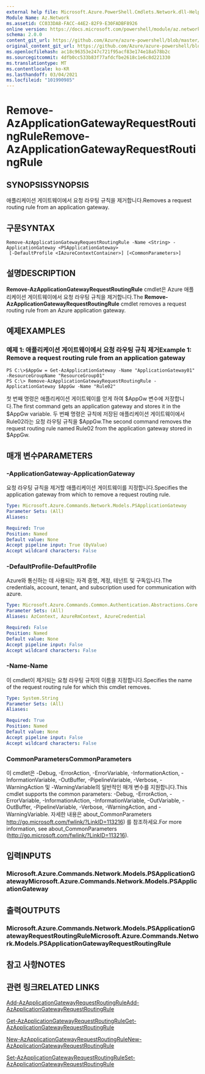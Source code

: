 ```yaml
---
external help file: Microsoft.Azure.PowerShell.Cmdlets.Network.dll-Help.xml
Module Name: Az.Network
ms.assetid: CC033DA8-FACC-44E2-82F9-E30FADBF8926
online version: https://docs.microsoft.com/powershell/module/az.network/remove-azapplicationgatewayrequestroutingrule
schema: 2.0.0
content_git_url: https://github.com/Azure/azure-powershell/blob/master/src/Network/Network/help/Remove-AzApplicationGatewayRequestRoutingRule.md
original_content_git_url: https://github.com/Azure/azure-powershell/blob/master/src/Network/Network/help/Remove-AzApplicationGatewayRequestRoutingRule.md
ms.openlocfilehash: ac18c96353e247c721f95acf83e174e18a578b2c
ms.sourcegitcommit: 4dfb0cc533b83f77afdcfbe2618c1e6c8d221330
ms.translationtype: MT
ms.contentlocale: ko-KR
ms.lasthandoff: 03/04/2021
ms.locfileid: "101990985"
---
```

# <span data-ttu-id="8180f-101">Remove-AzApplicationGatewayRequestRoutingRule</span><span class="sxs-lookup"><span data-stu-id="8180f-101">Remove-AzApplicationGatewayRequestRoutingRule</span></span>

## <span data-ttu-id="8180f-102">SYNOPSIS</span><span class="sxs-lookup"><span data-stu-id="8180f-102">SYNOPSIS</span></span>
<span data-ttu-id="8180f-103">애플리케이션 게이트웨이에서 요청 라우팅 규칙을 제거합니다.</span><span class="sxs-lookup"><span data-stu-id="8180f-103">Removes a request routing rule from an application gateway.</span></span>

## <span data-ttu-id="8180f-104">구문</span><span class="sxs-lookup"><span data-stu-id="8180f-104">SYNTAX</span></span>

```
Remove-AzApplicationGatewayRequestRoutingRule -Name <String> -ApplicationGateway <PSApplicationGateway>
 [-DefaultProfile <IAzureContextContainer>] [<CommonParameters>]
```

## <span data-ttu-id="8180f-105">설명</span><span class="sxs-lookup"><span data-stu-id="8180f-105">DESCRIPTION</span></span>
<span data-ttu-id="8180f-106">**Remove-AzApplicationGatewayRequestRoutingRule** cmdlet은 Azure 애플리케이션 게이트웨이에서 요청 라우팅 규칙을 제거합니다.</span><span class="sxs-lookup"><span data-stu-id="8180f-106">The **Remove-AzApplicationGatewayRequestRoutingRule** cmdlet removes a request routing rule from an Azure application gateway.</span></span>

## <span data-ttu-id="8180f-107">예제</span><span class="sxs-lookup"><span data-stu-id="8180f-107">EXAMPLES</span></span>

### <span data-ttu-id="8180f-108">예제 1: 애플리케이션 게이트웨이에서 요청 라우팅 규칙 제거</span><span class="sxs-lookup"><span data-stu-id="8180f-108">Example 1: Remove a request routing rule from an application gateway</span></span>
```
PS C:\>$AppGw = Get-AzApplicationGateway -Name "ApplicationGateway01" -ResourceGroupName "ResourceGroup01"
PS C:\> Remove-AzApplicationGatewayRequestRoutingRule -ApplicationGateway $AppGw -Name "Rule02"
```

<span data-ttu-id="8180f-109">첫 번째 명령은 애플리케이션 게이트웨이를 얻게 하여 $AppGw 변수에 저장합니다.</span><span class="sxs-lookup"><span data-stu-id="8180f-109">The first command gets an application gateway and stores it in the $AppGw variable.</span></span>
<span data-ttu-id="8180f-110">두 번째 명령은 규칙에 저장된 애플리케이션 게이트웨이에서 Rule02라는 요청 라우팅 규칙을 $AppGw.</span><span class="sxs-lookup"><span data-stu-id="8180f-110">The second command removes the request routing rule named Rule02 from the application gateway stored in $AppGw.</span></span>

## <span data-ttu-id="8180f-111">매개 변수</span><span class="sxs-lookup"><span data-stu-id="8180f-111">PARAMETERS</span></span>

### <span data-ttu-id="8180f-112">-ApplicationGateway</span><span class="sxs-lookup"><span data-stu-id="8180f-112">-ApplicationGateway</span></span>
<span data-ttu-id="8180f-113">요청 라우팅 규칙을 제거할 애플리케이션 게이트웨이를 지정합니다.</span><span class="sxs-lookup"><span data-stu-id="8180f-113">Specifies the application gateway from which to remove a request routing rule.</span></span>

```yaml
Type: Microsoft.Azure.Commands.Network.Models.PSApplicationGateway
Parameter Sets: (All)
Aliases:

Required: True
Position: Named
Default value: None
Accept pipeline input: True (ByValue)
Accept wildcard characters: False
```

### <span data-ttu-id="8180f-114">-DefaultProfile</span><span class="sxs-lookup"><span data-stu-id="8180f-114">-DefaultProfile</span></span>
<span data-ttu-id="8180f-115">Azure와 통신하는 데 사용되는 자격 증명, 계정, 테넌트 및 구독입니다.</span><span class="sxs-lookup"><span data-stu-id="8180f-115">The credentials, account, tenant, and subscription used for communication with azure.</span></span>

```yaml
Type: Microsoft.Azure.Commands.Common.Authentication.Abstractions.Core.IAzureContextContainer
Parameter Sets: (All)
Aliases: AzContext, AzureRmContext, AzureCredential

Required: False
Position: Named
Default value: None
Accept pipeline input: False
Accept wildcard characters: False
```

### <span data-ttu-id="8180f-116">-Name</span><span class="sxs-lookup"><span data-stu-id="8180f-116">-Name</span></span>
<span data-ttu-id="8180f-117">이 cmdlet이 제거되는 요청 라우팅 규칙의 이름을 지정합니다.</span><span class="sxs-lookup"><span data-stu-id="8180f-117">Specifies the name of the request routing rule for which this cmdlet removes.</span></span>

```yaml
Type: System.String
Parameter Sets: (All)
Aliases:

Required: True
Position: Named
Default value: None
Accept pipeline input: False
Accept wildcard characters: False
```

### <span data-ttu-id="8180f-118">CommonParameters</span><span class="sxs-lookup"><span data-stu-id="8180f-118">CommonParameters</span></span>
<span data-ttu-id="8180f-119">이 cmdlet은 -Debug, -ErrorAction, -ErrorVariable, -InformationAction, -InformationVariable, -OutBuffer, -PipelineVariable, -Verbose, -WarningAction 및 -WarningVariable의 일반적인 매개 변수를 지원합니다.</span><span class="sxs-lookup"><span data-stu-id="8180f-119">This cmdlet supports the common parameters: -Debug, -ErrorAction, -ErrorVariable, -InformationAction, -InformationVariable, -OutVariable, -OutBuffer, -PipelineVariable, -Verbose, -WarningAction, and -WarningVariable.</span></span> <span data-ttu-id="8180f-120">자세한 내용은 about_CommonParameters http://go.microsoft.com/fwlink/?LinkID=113216) 를 참조하세요.</span><span class="sxs-lookup"><span data-stu-id="8180f-120">For more information, see about_CommonParameters (http://go.microsoft.com/fwlink/?LinkID=113216).</span></span>

## <span data-ttu-id="8180f-121">입력</span><span class="sxs-lookup"><span data-stu-id="8180f-121">INPUTS</span></span>

### <span data-ttu-id="8180f-122">Microsoft.Azure.Commands.Network.Models.PSApplicationGateway</span><span class="sxs-lookup"><span data-stu-id="8180f-122">Microsoft.Azure.Commands.Network.Models.PSApplicationGateway</span></span>

## <span data-ttu-id="8180f-123">출력</span><span class="sxs-lookup"><span data-stu-id="8180f-123">OUTPUTS</span></span>

### <span data-ttu-id="8180f-124">Microsoft.Azure.Commands.Network.Models.PSApplicationGatewayRequestRoutingRule</span><span class="sxs-lookup"><span data-stu-id="8180f-124">Microsoft.Azure.Commands.Network.Models.PSApplicationGatewayRequestRoutingRule</span></span>

## <span data-ttu-id="8180f-125">참고 사항</span><span class="sxs-lookup"><span data-stu-id="8180f-125">NOTES</span></span>

## <span data-ttu-id="8180f-126">관련 링크</span><span class="sxs-lookup"><span data-stu-id="8180f-126">RELATED LINKS</span></span>

[<span data-ttu-id="8180f-127">Add-AzApplicationGatewayRequestRoutingRule</span><span class="sxs-lookup"><span data-stu-id="8180f-127">Add-AzApplicationGatewayRequestRoutingRule</span></span>](./Add-AzApplicationGatewayRequestRoutingRule.md)

[<span data-ttu-id="8180f-128">Get-AzApplicationGatewayRequestRoutingRule</span><span class="sxs-lookup"><span data-stu-id="8180f-128">Get-AzApplicationGatewayRequestRoutingRule</span></span>](./Get-AzApplicationGatewayRequestRoutingRule.md)

[<span data-ttu-id="8180f-129">New-AzApplicationGatewayRequestRoutingRule</span><span class="sxs-lookup"><span data-stu-id="8180f-129">New-AzApplicationGatewayRequestRoutingRule</span></span>](./New-AzApplicationGatewayRequestRoutingRule.md)

[<span data-ttu-id="8180f-130">Set-AzApplicationGatewayRequestRoutingRule</span><span class="sxs-lookup"><span data-stu-id="8180f-130">Set-AzApplicationGatewayRequestRoutingRule</span></span>](./Set-AzApplicationGatewayRequestRoutingRule.md)


